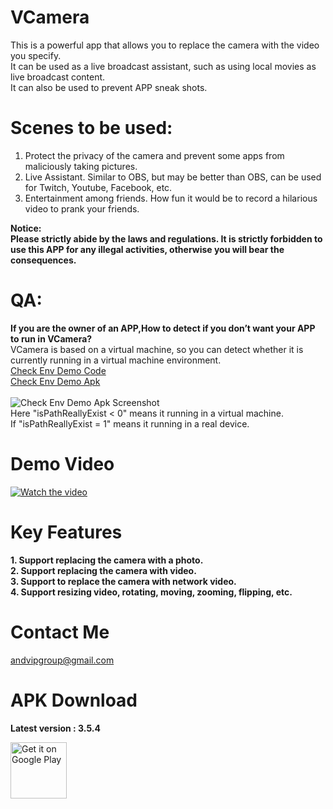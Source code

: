 # VCamera

This is a powerful app that allows you to replace the camera with the video you specify.  </b>  
 It can be used as a live broadcast assistant, such as using local movies as live broadcast content. </b>    
 It can also be used to prevent APP sneak shots. </b>    

# Scenes to be used:
1. Protect the privacy of the camera and prevent some apps from maliciously taking pictures.  
2. Live Assistant. Similar to OBS, but may be better than OBS, can be used for Twitch, Youtube, Facebook, etc.  
3. Entertainment among friends. How fun it would be to record a hilarious video to prank your friends. 

**Notice:**  
**Please strictly abide by the laws and regulations. It is strictly forbidden to use this APP for any illegal activities, otherwise you will bear the consequences.**  


# QA:
**If you are the owner of an APP,How to detect if you don’t want your APP to run in VCamera?**  
VCamera is based on a virtual machine, so you can detect whether it is currently running in a virtual machine environment.  
[Check Env Demo Code](https://github.com/andvipgroup/VCamera/tree/main/check_env_demo/code)  
[Check Env Demo Apk](https://github.com/andvipgroup/VCamera/blob/main/check_env_demo/check_env_demo.apk)  <br><br>
![Check Env Demo Apk Screenshot](https://github.com/andvipgroup/VCamera/blob/main/check_env_demo/check_result.png?raw=true)  
Here "isPathReallyExist  < 0" means it running in a virtual machine.  
If "isPathReallyExist = 1" means it running in a real device.  



# Demo Video
[![Watch the video](https://img.youtube.com/vi/lT-MP9c7SbY/maxresdefault.jpg)](https://www.youtube.com/embed/lT-MP9c7SbY)


# Key Features
**1. Support replacing the camera with a photo.**  
**2. Support replacing the camera with video.**  
**3. Support to replace the camera with network video.**  
**4. Support resizing video, rotating, moving, zooming, flipping, etc.**  



# Contact Me
andvipgroup@gmail.com

# APK Download
**Latest version : 3.5.4**  
<p align="left">
  <a href='https://play.google.com/store/apps/details?id=virtual.camera.app'>
    <img alt='Get it on Google Play' height='90' src='https://github.com/andvipgroup/VCamera/blob/main/gp.png'/>
  </a>
</p>
